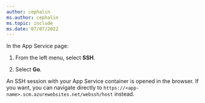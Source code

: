 ```yaml
---
author: cephalin
ms.author: cephalin
ms.topic: include
ms.date: 07/07/2022
---
```


In the App Service page:

1. From the left menu, select **SSH**.

1. Select **Go**.

An SSH session with your App Service container is opened in the browser. If you want, you can navigate directly to `https://<app-name>.scm.azurewebsites.net/webssh/host` instead.